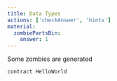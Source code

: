 ```yaml
---
title: Data Types
actions: ['checkAnswer', 'hints']
material: 
  zombiePartsBin:
    answer: 1
---
```


Some zombies are generated

```
contract HelloWorld

```


